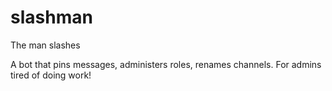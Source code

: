 # slashman
The man slashes

A bot that pins messages, administers roles, renames channels. For admins tired of doing work!
